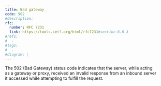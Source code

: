 ```yaml
---
title: Bad gateway
code: 502
#description:
rfc: 
  number: RFC 7231
  link: https://tools.ietf.org/html/rfc7231#section-6.6.3
#refs:
#  -
#tags:
#  -
#diagram: |
---
```


The 502 (Bad Gateway) status code indicates that the server, while acting as a gateway or proxy, received an invalid response from an inbound server it accessed while attempting to fulfill the request.
